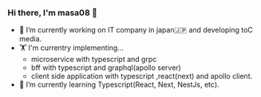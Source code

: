 ### Hi there, I'm masa08 👋
- 🔭 I’m currently working on IT company in japan🇯🇵 and developing toC media.
- 🏋️ I'm currentry implementing... 
  - microservice with typescript and grpc
  - bff with typescript and graphql(apollo server)
  - client side application with typescript ,react(next) and apollo client.
- 🌱 I’m currently learning Typescript(React, Next, NestJs, etc).

<!-- ### Quick Overview -->
<!-- <img src="https://github-readme-stats.vercel.app/api?username=masa08&count_private=true&show_icons=true" /> -->

<!-- 
**masa08/masa08** is a ✨ _special_ ✨ repository because its `README.md` (this file) appears on your GitHub profile.

Here are some ideas to get you started:
- 👯 I’m looking to collaborate on ...
- 🤔 I’m looking for help with ...
- 💬 Ask me about ...
- 📫 How to reach me: ...
- 😄 Pronouns: ...
- ⚡ Fun fact: ...
 -->
